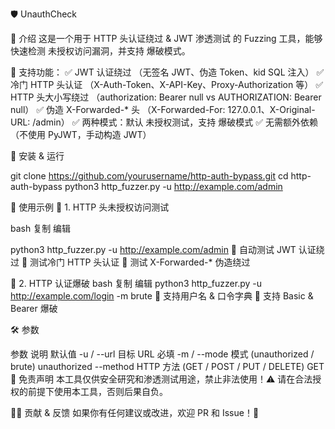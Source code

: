 🛡️ UnauthCheck

🚀 介绍
这是一个用于 HTTP 头认证绕过 & JWT 渗透测试 的 Fuzzing 工具，能够快速检测 未授权访问漏洞，并支持 爆破模式。



📌 支持功能：
✅ JWT 认证绕过 （无签名 JWT、伪造 Token、kid SQL 注入）
✅ 冷门 HTTP 头认证 （X-Auth-Token、X-API-Key、Proxy-Authorization 等）
✅ HTTP 头大小写绕过 （authorization: Bearer null vs AUTHORIZATION: Bearer null）
✅ 伪造 X-Forwarded-* 头 （X-Forwarded-For: 127.0.0.1、X-Original-URL: /admin）
✅ 两种模式：默认 未授权测试，支持 爆破模式
✅ 无需额外依赖（不使用 PyJWT，手动构造 JWT）


🔧 安装 & 运行

git clone https://github.com/yourusername/http-auth-bypass.git
cd http-auth-bypass
python3 http_fuzzer.py -u http://example.com/admin


📌 使用示例
🔹 1. HTTP 头未授权访问测试

bash
复制
编辑

python3 http_fuzzer.py -u http://example.com/admin
🔹 自动测试 JWT 认证绕过
🔹 测试冷门 HTTP 头认证
🔹 测试 X-Forwarded-* 伪造绕过


🔹 2. HTTP 认证爆破
bash
复制
编辑
python3 http_fuzzer.py -u http://example.com/login -m brute
🔹 支持用户名 & 口令字典
🔹 支持 Basic & Bearer 爆破


🛠️ 参数

参数	说明	默认值
-u / --url	目标 URL	必填
-m / --mode	模式 (unauthorized / brute)	unauthorized
--method	HTTP 方法 (GET / POST / PUT / DELETE)	GET
📢 免责声明
本工具仅供安全研究和渗透测试用途，禁止非法使用！⚠️ 请在合法授权的前提下使用本工具，否则后果自负。

👨‍💻 贡献 & 反馈
如果你有任何建议或改进，欢迎 PR 和 Issue！🎉
